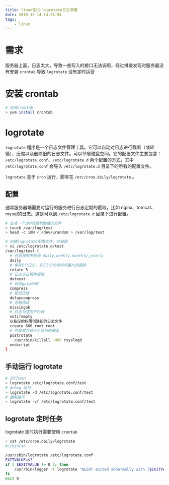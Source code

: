 ```yaml
---
title: linux笔记-logrotate日志清理
date: 2018-12-14 14:21:54
tags:
    - linux
---
```


# 需求
服务器上面，日志太大，导致一些写入的接口无法调用，经过排查发现时服务器没有安装 `crontab` 导致 `logrotate` 没有定时运营

# 安装 crontab

```bash
# 安装crontab
> yum install crontab
```

# logrotate

`logrotate` 程序是一个日志文件管理工具。它可以自动对日志进行截断（或轮循）、压缩以及删除旧的日志文件。可以节省磁盘空间。它的配置文件主要包含： `/etc/logrotate.conf`、`/etc/logrotate.d` 两个配置的方式，其中 `/etc/logrotate.conf` 会导入 `/etc/logrotate.d` 目录下的所有的配置文件。

`logrotate` 基于 `cron` 运行，脚本在 `/etc/cron.daily/logrotate` 。

## 配置

通常服务器端需要对运行的服务进行日志定期的截取，比如 nginx、tomcat、mysql的日志。这是可以到 `/etc/logrotate.d` 目录下进行配置。

```bash
# 生成一个10M的随机数据的文件
> touch /var/log/test
> head -c 10M < /dev/urandom > /var/log/test

# 创建logrotate配置文件，并编辑
> vi /etc/logrotate.d/test
/var/log/test {
  # 日志按照天轮询 daily,weekly,monthly,yearly
  daily
  # 保存5个日志，多于5个的将时间最久的删除
  rotate 5
  # 日志以日期为后缀
  dateext
  # 日志gzip压缩
  compress
  # 延迟压缩
  delaycompress
  # 忽略错误
  missingok
  # 日志为空则不轮询
  notifempty
  以指定的权限创建新的日志文件
  create 666 root root
  # 完成其它命令后执行的脚本
  postrotate
    /usr/bin/killall -HUP rsyslogd
  endscript
}
```

## 手动运行 logrotate

```bash
# 运行test
> logrotate /etc/logrotate.conf/test
# debug 运行
> logrotate -d /etc/logrotate.conf/test
# 强制运行
> logrotate -vf /etc/logrotate.conf/test
```

## logrotate 定时任务

logrotate 定时执行需要使用 `crontab`

```bash
> cat /etc/cron.daily/logrotate 
#!/bin/sh

/usr/sbin/logrotate /etc/logrotate.conf
EXITVALUE=$?
if [ $EXITVALUE != 0 ]; then
    /usr/bin/logger -t logrotate "ALERT exited abnormally with [$EXITVALUE]"
fi
exit 0
```


